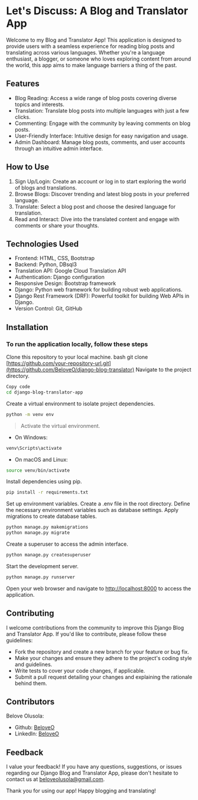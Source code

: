 # Let's Discuss: A Blog and Translator App

Welcome to my Blog and Translator App! This application is designed to provide users with a seamless experience for reading blog posts and translating across various languages. Whether you're a language enthusiast, a blogger, or someone who loves exploring content from around the world, this app aims to make language barriers a thing of the past.

## Features

- Blog Reading: Access a wide range of blog posts covering diverse topics and interests.
- Translation: Translate blog posts into multiple languages with just a few clicks.
- Commenting: Engage with the community by leaving comments on blog posts.
- User-Friendly Interface: Intuitive design for easy navigation and usage.
- Admin Dashboard: Manage blog posts, comments, and user accounts through an intuitive admin interface.

## How to Use

1. Sign Up/Login: Create an account or log in to start exploring the world of blogs and translations.
2. Browse Blogs: Discover trending and latest blog posts in your preferred language.
3. Translate: Select a blog post and choose the desired language for translation.
4. Read and Interact: Dive into the translated content and engage with comments or share your thoughts.

## Technologies Used

- Frontend: HTML, CSS, Bootstrap
- Backend: Python, DBsql3
- Translation API: Google Cloud Translation API
- Authentication: Django configuration
- Responsive Design: Bootstrap framework
- Django: Python web framework for building robust web applications.
- Django Rest Framework (DRF): Powerful toolkit for building Web APIs in Django.
- Version Control: Git, GitHub

## Installation

### To run the application locally, follow these steps

Clone this repository to your local machine.
bash
git clone [https://github.com/your-repository-url.git](https://github.com/BeloveO/django-blog-translator)
Navigate to the project directory.

```bash
Copy code
cd django-blog-translator-app
```

Create a virtual environment to isolate project dependencies.

```bash
python -m venv env
```

> Activate the virtual environment.

- On Windows:

```bash
venv\Scripts\activate
```

- On macOS and Linux:

```bash
source venv/bin/activate
```

Install dependencies using pip.

```bash
pip install -r requirements.txt
```

Set up environment variables.
Create a .env file in the root directory.
Define the necessary environment variables such as database settings.
Apply migrations to create database tables.

```bash
python manage.py makemigrations
python manage.py migrate
```

Create a superuser to access the admin interface.

```bash
python manage.py createsuperuser
```

Start the development server.

```bash
python manage.py runserver
```

Open your web browser and navigate to <http://localhost:8000> to access the application.

## Contributing

I welcome contributions from the community to improve this Django Blog and Translator App. If you'd like to contribute, please follow these guidelines:

- Fork the repository and create a new branch for your feature or bug fix.
- Make your changes and ensure they adhere to the project's coding style and guidelines.
- Write tests to cover your code changes, if applicable.
- Submit a pull request detailing your changes and explaining the rationale behind them.

## Contributors

Belove Olusola:

- Github: [BeloveO](https://github.com/BeloveO)
- LinkedIn: [BeloveO](www.linkedin.com/in/belove-olusola)

## Feedback

I value your feedback! If you have any questions, suggestions, or issues regarding our Django Blog and Translator App, please don't hesitate to contact us at <beloveolusola@gmail.com>.

Thank you for using our app! Happy blogging and translating!
